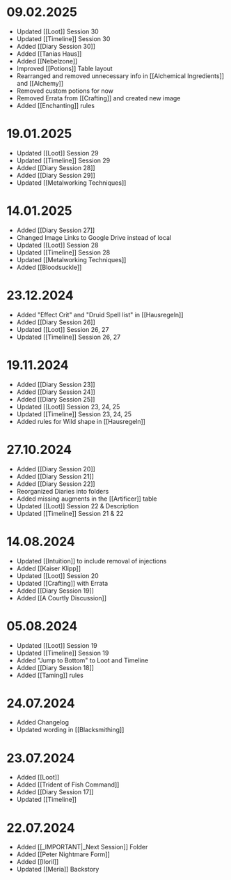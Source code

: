 # 09.02.2025
- Updated [[Loot]] Session 30
- Updated [[Timeline]] Session 30
- Added [[Diary Session 30]]
- Added [[Tanias Haus]]
- Added [[Nebelzone]]
- Improved [[Potions]] Table layout
- Rearranged and removed unnecessary info in [[Alchemical Ingredients]] and [[Alchemy]]
- Removed custom potions for now
- Removed Errata from [[Crafting]] and created new image
- Added [[Enchanting]] rules
# 19.01.2025
- Updated [[Loot]] Session 29
- Updated [[Timeline]] Session 29
- Added [[Diary Session 28]]
- Added [[Diary Session 29]]
- Updated [[Metalworking Techniques]]

# 14.01.2025
- Added [[Diary Session 27]]
- Changed Image Links to Google Drive instead of local
- Updated [[Loot]] Session 28
- Updated [[Timeline]] Session 28
- Updated [[Metalworking Techniques]]
- Added [[Bloodsuckle]]

# 23.12.2024
- Added "Effect Crit" and "Druid Spell list" in [[Hausregeln]]
- Added [[Diary Session 26]]
- Updated [[Loot]] Session 26, 27
- Updated [[Timeline]] Session 26, 27

# 19.11.2024
- Added [[Diary Session 23]]
- Added [[Diary Session 24]]
- Added [[Diary Session 25]]
- Updated [[Loot]] Session 23, 24, 25
- Updated [[Timeline]] Session 23, 24, 25
- Added rules for Wild shape in [[Hausregeln]]

# 27.10.2024
- Added [[Diary Session 20]]
- Added [[Diary Session 21]]
- Added [[Diary Session 22]]
- Reorganized Diaries into folders
- Added missing augments in the [[Artificer]] table
- Updated [[Loot]] Session 22 & Description
- Updated [[Timeline]] Session 21 & 22

# 14.08.2024
- Updated [[Intuition]] to include removal of injections
- Added [[Kaiser Klipp]]
- Updated [[Loot]] Session 20
- Updated [[Crafting]] with Errata
- Added [[Diary Session 19]]
- Added [[A Courtly Discussion]]

# 05.08.2024
- Updated [[Loot]] Session 19
- Updated [[Timeline]] Session 19
- Added "Jump to Bottom" to Loot and Timeline
- Added [[Diary Session 18]]
- Added [[Taming]] rules

# 24.07.2024

- Added Changelog
- Updated wording in [[Blacksmithing]]

# 23.07.2024

- Added [[Loot]]
- Added [[Trident of Fish Command]]
- Added [[Diary Session 17]]
- Updated [[Timeline]]

# 22.07.2024

- Added [[_IMPORTANT|_Next Session]] Folder
- Added [[Peter Nightmare Form]]
- Added [[Iloril]]
- Updated [[Meria]] Backstory